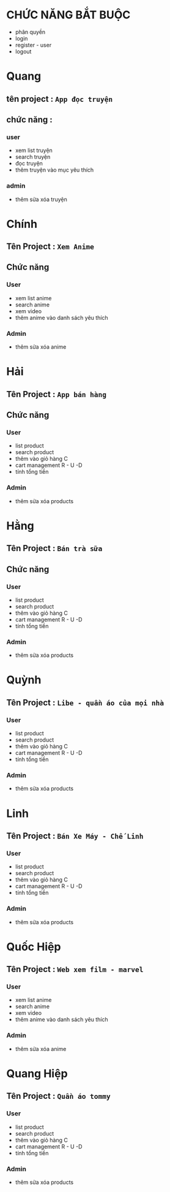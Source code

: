 # CHỨC NĂNG BẮT BUỘC

- phân quyền
- login
- register - user
- logout

# Quang

## tên project : `App đọc truyện`

## chức năng :

### user

- xem list truyện
- search truyện
- đọc truyện
- thêm truyện vào mục yêu thích

### admin

- thêm sửa xóa truyện

# Chính

## Tên Project : `Xem Anime`

## Chức năng

### User

- xem list anime
- search anime
- xem video
- thêm anime vào danh sách yêu thích

### Admin

- thêm sửa xóa anime

# Hải

## Tên Project : `App bán hàng`

## Chức năng

### User

- list product
- search product
- thêm vào giỏ hàng C
- cart management R - U -D
- tính tổng tiền

### Admin

- thêm sửa xóa products

# Hằng

## Tên Project : `Bán trà sữa`

## Chức năng

### User

- list product
- search product
- thêm vào giỏ hàng C
- cart management R - U -D
- tính tổng tiền

### Admin

- thêm sửa xóa products

# Quỳnh

## Tên Project : `Libe - quần áo của mọi nhà`

### User

- list product
- search product
- thêm vào giỏ hàng C
- cart management R - U -D
- tính tổng tiền

### Admin

- thêm sửa xóa products

# Linh

## Tên Project : `Bán Xe Máy - Chế Linh`

### User

- list product
- search product
- thêm vào giỏ hàng C
- cart management R - U -D
- tính tổng tiền

### Admin

- thêm sửa xóa products

# Quốc Hiệp

## Tên Project : `Web xem film - marvel`

### User

- xem list anime
- search anime
- xem video
- thêm anime vào danh sách yêu thích

### Admin

- thêm sửa xóa anime

# Quang Hiệp

## Tên Project : `Quần áo tommy`

### User

- list product
- search product
- thêm vào giỏ hàng C
- cart management R - U -D
- tính tổng tiền

### Admin

- thêm sửa xóa products
